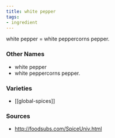 ```yaml
---
title: white pepper
tags:
- ingredient
---
```

white pepper = white peppercorns pepper.

### Other Names

* white pepper
* white peppercorns pepper.

### Varieties

* [[global-spices]]

### Sources
* http://foodsubs.com/SpiceUniv.html
